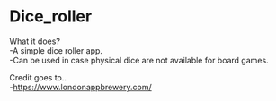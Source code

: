 # Dice_roller

What it does? <br />
-A simple dice roller app. <br />
-Can be used in case physical dice are not available for board games.<br />

Credit goes to..<br />
-https://www.londonappbrewery.com/

